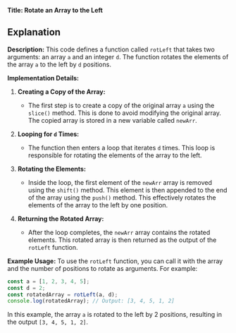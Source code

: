 
**Title: Rotate an Array to the Left**

## Explanation

**Description:**
This code defines a function called `rotLeft` that takes two arguments: an array `a` and an integer `d`. The function rotates the elements of the array `a` to the left by `d` positions.

**Implementation Details:**

1. **Creating a Copy of the Array:**
   - The first step is to create a copy of the original array `a` using the `slice()` method. This is done to avoid modifying the original array. The copied array is stored in a new variable called `newArr`.

2. **Looping for `d` Times:**
   - The function then enters a loop that iterates `d` times. This loop is responsible for rotating the elements of the array to the left.

3. **Rotating the Elements:**
   - Inside the loop, the first element of the `newArr` array is removed using the `shift()` method. This element is then appended to the end of the array using the `push()` method. This effectively rotates the elements of the array to the left by one position.

4. **Returning the Rotated Array:**
   - After the loop completes, the `newArr` array contains the rotated elements. This rotated array is then returned as the output of the `rotLeft` function.

**Example Usage:**
To use the `rotLeft` function, you can call it with the array and the number of positions to rotate as arguments. For example:

```javascript
const a = [1, 2, 3, 4, 5];
const d = 2;
const rotatedArray = rotLeft(a, d);
console.log(rotatedArray); // Output: [3, 4, 5, 1, 2]
```

In this example, the array `a` is rotated to the left by 2 positions, resulting in the output `[3, 4, 5, 1, 2]`.